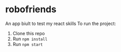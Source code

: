 # robofriends
An app biult to test my react skills
To run the project:

1. Clone this repo
2. Run `npm install`
3. Run `npm start`
